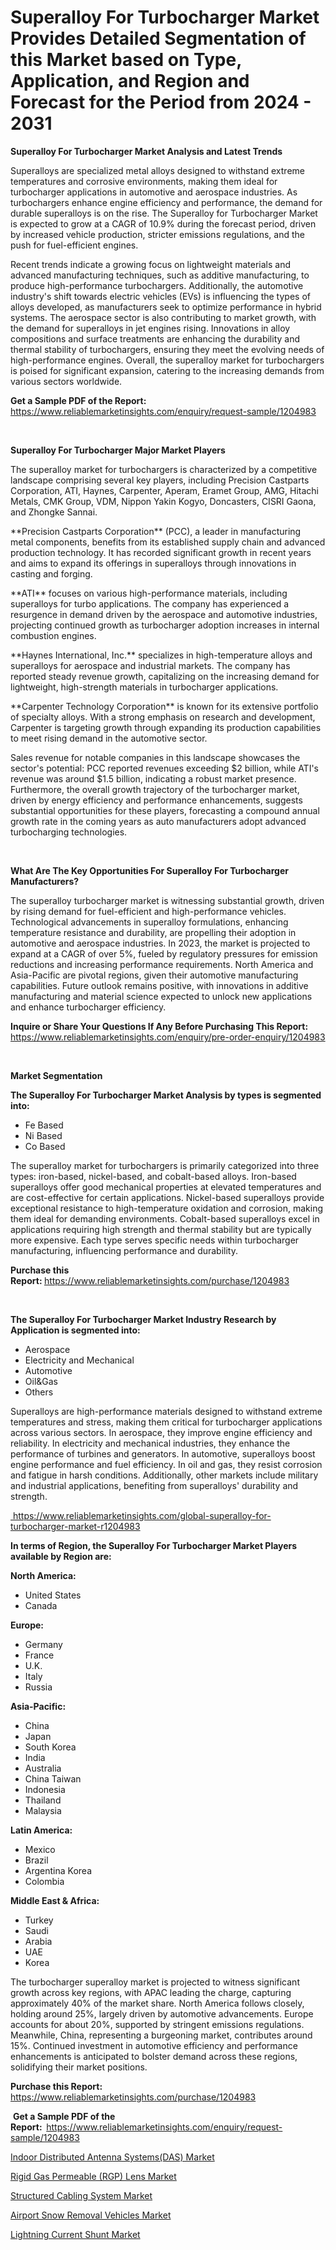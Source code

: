 <p><h1>Superalloy For Turbocharger Market Provides Detailed Segmentation of this Market based on Type, Application, and Region and Forecast for the Period from 2024 - 2031</h1></p><p><strong>Superalloy For Turbocharger Market Analysis and Latest Trends</strong></p>
<p><p>Superalloys are specialized metal alloys designed to withstand extreme temperatures and corrosive environments, making them ideal for turbocharger applications in automotive and aerospace industries. As turbochargers enhance engine efficiency and performance, the demand for durable superalloys is on the rise. The Superalloy for Turbocharger Market is expected to grow at a CAGR of 10.9% during the forecast period, driven by increased vehicle production, stricter emissions regulations, and the push for fuel-efficient engines.</p><p>Recent trends indicate a growing focus on lightweight materials and advanced manufacturing techniques, such as additive manufacturing, to produce high-performance turbochargers. Additionally, the automotive industry's shift towards electric vehicles (EVs) is influencing the types of alloys developed, as manufacturers seek to optimize performance in hybrid systems. The aerospace sector is also contributing to market growth, with the demand for superalloys in jet engines rising. Innovations in alloy compositions and surface treatments are enhancing the durability and thermal stability of turbochargers, ensuring they meet the evolving needs of high-performance engines. Overall, the superalloy market for turbochargers is poised for significant expansion, catering to the increasing demands from various sectors worldwide.</p></p>
<p><strong>Get a Sample PDF of the Report:&nbsp;</strong> <a href="https://www.reliablemarketinsights.com/enquiry/request-sample/1204983?utm_campaign=1338&utm_medium=2&utm_source=Github&utm_content=ia&utm_term=16102024&utm_id=superalloy-for-turbocharger">https://www.reliablemarketinsights.com/enquiry/request-sample/1204983</a></p>
<p>&nbsp;</p>
<p><strong>Superalloy For Turbocharger Major Market Players</strong></p>
<p><p>The superalloy market for turbochargers is characterized by a competitive landscape comprising several key players, including Precision Castparts Corporation, ATI, Haynes, Carpenter, Aperam, Eramet Group, AMG, Hitachi Metals, CMK Group, VDM, Nippon Yakin Kogyo, Doncasters, CISRI Gaona, and Zhongke Sannai.</p><p>**Precision Castparts Corporation** (PCC), a leader in manufacturing metal components, benefits from its established supply chain and advanced production technology. It has recorded significant growth in recent years and aims to expand its offerings in superalloys through innovations in casting and forging.</p><p>**ATI** focuses on various high-performance materials, including superalloys for turbo applications. The company has experienced a resurgence in demand driven by the aerospace and automotive industries, projecting continued growth as turbocharger adoption increases in internal combustion engines.</p><p>**Haynes International, Inc.** specializes in high-temperature alloys and superalloys for aerospace and industrial markets. The company has reported steady revenue growth, capitalizing on the increasing demand for lightweight, high-strength materials in turbocharger applications.</p><p>**Carpenter Technology Corporation** is known for its extensive portfolio of specialty alloys. With a strong emphasis on research and development, Carpenter is targeting growth through expanding its production capabilities to meet rising demand in the automotive sector.</p><p>Sales revenue for notable companies in this landscape showcases the sector's potential: PCC reported revenues exceeding $2 billion, while ATI's revenue was around $1.5 billion, indicating a robust market presence. Furthermore, the overall growth trajectory of the turbocharger market, driven by energy efficiency and performance enhancements, suggests substantial opportunities for these players, forecasting a compound annual growth rate in the coming years as auto manufacturers adopt advanced turbocharging technologies.</p></p>
<p>&nbsp;</p>
<p><strong>What Are The Key Opportunities For Superalloy For Turbocharger Manufacturers?</strong></p>
<p><p>The superalloy turbocharger market is witnessing substantial growth, driven by rising demand for fuel-efficient and high-performance vehicles. Technological advancements in superalloy formulations, enhancing temperature resistance and durability, are propelling their adoption in automotive and aerospace industries. In 2023, the market is projected to expand at a CAGR of over 5%, fueled by regulatory pressures for emission reductions and increasing performance requirements. North America and Asia-Pacific are pivotal regions, given their automotive manufacturing capabilities. Future outlook remains positive, with innovations in additive manufacturing and material science expected to unlock new applications and enhance turbocharger efficiency.</p></p>
<p><strong>Inquire or Share Your Questions If Any Before Purchasing This Report:</strong> <a href="https://www.reliablemarketinsights.com/enquiry/pre-order-enquiry/1204983?utm_campaign=1338&utm_medium=2&utm_source=Github&utm_content=ia&utm_term=16102024&utm_id=superalloy-for-turbocharger">https://www.reliablemarketinsights.com/enquiry/pre-order-enquiry/1204983</a></p>
<p>&nbsp;</p>
<p><strong>Market Segmentation</strong></p>
<p><strong>The Superalloy For Turbocharger Market Analysis by types is segmented into:</strong></p>
<p><ul><li>Fe Based</li><li>Ni Based</li><li>Co Based</li></ul></p>
<p><p>The superalloy market for turbochargers is primarily categorized into three types: iron-based, nickel-based, and cobalt-based alloys. Iron-based superalloys offer good mechanical properties at elevated temperatures and are cost-effective for certain applications. Nickel-based superalloys provide exceptional resistance to high-temperature oxidation and corrosion, making them ideal for demanding environments. Cobalt-based superalloys excel in applications requiring high strength and thermal stability but are typically more expensive. Each type serves specific needs within turbocharger manufacturing, influencing performance and durability.</p></p>
<p><strong>Purchase this Report:&nbsp;</strong><a href="https://www.reliablemarketinsights.com/purchase/1204983?utm_campaign=1338&utm_medium=2&utm_source=Github&utm_content=ia&utm_term=16102024&utm_id=superalloy-for-turbocharger">https://www.reliablemarketinsights.com/purchase/1204983</a></p>
<p>&nbsp;</p>
<p><strong>The Superalloy For Turbocharger Market Industry Research by Application is segmented into:</strong></p>
<p><ul><li>Aerospace</li><li>Electricity and Mechanical</li><li>Automotive</li><li>Oil&Gas</li><li>Others</li></ul></p>
<p><p>Superalloys are high-performance materials designed to withstand extreme temperatures and stress, making them critical for turbocharger applications across various sectors. In aerospace, they improve engine efficiency and reliability. In electricity and mechanical industries, they enhance the performance of turbines and generators. In automotive, superalloys boost engine performance and fuel efficiency. In oil and gas, they resist corrosion and fatigue in harsh conditions. Additionally, other markets include military and industrial applications, benefiting from superalloys' durability and strength.</p></p>
<p><a href="https://www.reliablemarketinsights.com/global-superalloy-for-turbocharger-market-r1204983?utm_campaign=1338&utm_medium=2&utm_source=Github&utm_content=ia&utm_term=16102024&utm_id=superalloy-for-turbocharger">&nbsp;https://www.reliablemarketinsights.com/global-superalloy-for-turbocharger-market-r1204983</a></p>
<p><strong>In terms of Region, the Superalloy For Turbocharger Market Players available by Region are:</strong></p>
<p>
    <p> <strong> North America: </strong>
        <ul>
            <li>United States</li>
            <li>Canada</li>
        </ul>
        </p> 
    <p> <strong> Europe: </strong>
        <ul>
            <li>Germany</li>
            <li>France</li>
            <li>U.K.</li>
            <li>Italy</li>
            <li>Russia</li>
        </ul>
        </p> 
    <p> <strong> Asia-Pacific: </strong>
        <ul>
            <li>China</li>
            <li>Japan</li>
            <li>South Korea</li>
            <li>India</li>
            <li>Australia</li>
            <li>China Taiwan</li>
            <li>Indonesia</li>
            <li>Thailand</li>
            <li>Malaysia</li>
        </ul>
        </p> 
    <p> <strong> Latin America: </strong>
        <ul>
            <li>Mexico</li>
            <li>Brazil</li>
            <li>Argentina Korea</li>
            <li>Colombia</li>
        </ul>
        </p> 
    <p> <strong> Middle East & Africa: </strong>
        <ul>
            <li>Turkey</li>
            <li>Saudi</li>
            <li>Arabia</li>
            <li>UAE</li>
            <li>Korea</li>
        </ul>
    </p>
    </p>
<p><p>The turbocharger superalloy market is projected to witness significant growth across key regions, with APAC leading the charge, capturing approximately 40% of the market share. North America follows closely, holding around 25%, largely driven by automotive advancements. Europe accounts for about 20%, supported by stringent emissions regulations. Meanwhile, China, representing a burgeoning market, contributes around 15%. Continued investment in automotive efficiency and performance enhancements is anticipated to bolster demand across these regions, solidifying their market positions.</p></p>
<p><strong>Purchase this Report: </strong><a href="https://www.reliablemarketinsights.com/purchase/1204983?utm_campaign=1338&utm_medium=2&utm_source=Github&utm_content=ia&utm_term=16102024&utm_id=superalloy-for-turbocharger">https://www.reliablemarketinsights.com/purchase/1204983</a></p>
<p>&nbsp;<strong>Get a Sample PDF of the Report:&nbsp;&nbsp;</strong><a href="https://www.reliablemarketinsights.com/enquiry/request-sample/1204983?utm_campaign=1338&utm_medium=2&utm_source=Github&utm_content=ia&utm_term=16102024&utm_id=superalloy-for-turbocharger">https://www.reliablemarketinsights.com/enquiry/request-sample/1204983</a></p>
<p><strong></strong></p>
<p><p><a href="https://www.linkedin.com/pulse/global-indoor-distributed-antenna-systemsdas-market-opportunities-frgbc?trk=public_post_embed_feed-article-content&utm_campaign=1338&utm_medium=2&utm_source=Github&utm_content=ia&utm_term=16102024&utm_id=superalloy-for-turbocharger">Indoor Distributed Antenna Systems(DAS) Market</a></p><p><a href="https://github.com/CliffMedina6/Market-Research-Report-List-6/blob/main/rigid-gas-permeable-rgp-lens-market.md?utm_campaign=1338&utm_medium=2&utm_source=Github&utm_content=ia&utm_term=16102024&utm_id=superalloy-for-turbocharger">Rigid Gas Permeable (RGP) Lens Market</a></p><p><a href="https://www.linkedin.com/pulse/structured-cabling-system-market-research-report-2024-2031-ry3qc?trk=public_post_embed_feed-article-content&utm_campaign=1338&utm_medium=2&utm_source=Github&utm_content=ia&utm_term=16102024&utm_id=superalloy-for-turbocharger">Structured Cabling System Market</a></p><p><a href="https://issuu.com/reportprime-2/docs/airport-snow-removal-vehicles-marke_3dbaead215c0d6?utm_campaign=1338&utm_medium=2&utm_source=Github&utm_content=ia&utm_term=16102024&utm_id=superalloy-for-turbocharger">Airport Snow Removal Vehicles Market</a></p><p><a href="https://github.com/libbyquberhow/Market-Research-Report-List-1/blob/main/lightning-current-shunt-market.md?utm_campaign=1338&utm_medium=2&utm_source=Github&utm_content=ia&utm_term=16102024&utm_id=superalloy-for-turbocharger">Lightning Current Shunt Market</a></p></p>